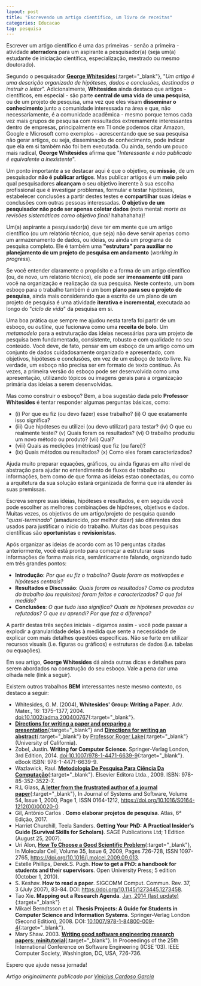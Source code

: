 ```yaml
---
layout: post
title: "Escrevendo um artigo científico, um livro de receitas"
categories: Educacao
tag: pesquisa
---
```


Escrever um artigo científico é uma das primeiras - senão a primeira - atividade **aterradora** para um aspirante a pesquisador(a) (seja um(a) estudante de iniciação científica, especialização, mestrado ou mesmo doutorado).

Segundo o pesquisador [**George Whitesides**](http://gmwgroup.harvard.edu/content.php?page=gwhitesides){:target="_blank"}, "_Um artigo é uma descrição organizada de hipóteses, dados e conclusões, destinados a instruir o leitor_". Adicionalmente, **Whitesides** ainda destaca que artigos - científicos, em especial - são parte **central de uma vida de uma pesquisa**, ou de um projeto de pesquisa, uma vez que eles visam **disseminar o conhecimento** junto a comunidade interessada na área e que, não necessariamente, é a comunidade acadêmica - mesmo porque temos cada vez mais grupos de pesquisa com ressultados extremamente interessantes dentro de empresas, principalmente em TI onde podemos citar Amazon, Google e Microsoft como exemplos - acrescentando que se sua pesquisa não gerar artigos, ou seja, disseminação de conhecimento, pode indicar que ela em si também não foi bem executada. Ou ainda, sendo um pouco mais radical, **George Whitesides** afirma que "_Interessante e não publicado é equivalente a inexistente_".

Um ponto importante a se destacar aqui é que o objetivo, ou **missão**, de um pesquisador **não é publicar artigos**. Mas publicar artigos é um **meio** pelo qual pesquisadores **alcançam** o seu objetivo inerente à sua escolha profissional que é investigar problemas, formular e testar hipóteses, estabelecer conclusões a partir destes testes e **compartilhar** suas ideias e conclusões com outras pessoas interessadas. **O objetivo de um pesquisador não pode ser apenas coletar dados** (nota mental: _morte as revisões sistemáticas como objetivo final!_ hahahahaha)!

Um(a) aspirante a pesquisador(a) deve ter em mente que um artigo científico (ou um relatório técnico, que seja) não deve servir apenas como um armazenamento de dados, ou ideias, ou ainda um programa de pesquisa completo. Ele é também uma **"estrutura" para auxiliar no planejamento de um projeto de pesquisa em andamento** (_working in progress_).

Se você entender claramente o propósito e a forma de um artigo científico (ou, de novo, um relatório técnico), ele pode ser **imensamente útil** para você na organização e realização da sua pesquisa. Neste contexto, um bom esboço para o trabalho também é um bom **plano para seu o projeto de pesquisa**, ainda mais considerando que a escrita de um plano de um projeto de pesquisa é uma atividade **iterativa e incremental**, executada ao longo do "_ciclo de vida_" da pesquisa em si.

Uma boa prática que sempre me ajudou nesta tarefa foi partir de um esboço, ou _outline_, que fucionava como uma **receita de bolo**. Um _metamodelo_ para a estruturação das ideias necessárias para um projeto de pesquisa bem fundamentado, consistente, robusto e com qualidade no seu conteúdo. Você deve, de fato, pensar em um esboço de um artigo como um conjunto de dados cuidadosamente organizado e apresentado, com objetivos, hipóteses e conclusões, em vez de um esboço de texto livre. Na verdade, um esboço não precisa ser em formato de texto contínuo. Às vezes, a primeira versão do esboço pode ser desenvolvida como uma apresentação, utilizando tópicos ou imagens gerais para a organização primária das ideias a serem desenvolvidas.

Mas como construir o esboço? Bem, a boa sugestão dada pelo **Professor Whitesides** é tentar responder algumas perguntas básicas, como:

  - (i) Por que eu fiz (ou devo fazer) esse trabalho? (ii) O que exatamente isso significa?
  - (iii) Que hipóteses eu utilizei (ou devo utilizar) para testar? (iv) O que eu realmente testei? (v) Quais foram os resultados? (vi) O trabalho produziu um novo método ou produto? (vii) Qual?
  - (viii) Quais as medições (métricas) que fiz (ou farei)?
  - (ix) Quais métodos ou resultados? (x) Como eles foram caracterizados?

Ajuda muito preparar equações, gráficos, ou ainda figuras em alto nível de abstração para ajudar no entendimento de fluxos de trabalho ou informações, bem como de que forma as ideias estao conectadas, ou como a arquitetura da sua solução estará organizada de forma que irá atender às suas premissas.

Escreva sempre suas ideias, hipóteses e resultados, e em seguida você pode escolher as melhores combinações de hipóteses, objetivos e dados. Muitas vezes, os objetivos de um artigo/projeto de pesquisa quando "_quasi-terminado_" (amadurecido, por melhor dizer) são diferentes dos usados para justificar o início do trabalho. Muitas das boas pesquisas científicas são **oportunistas** e **revisionistas**.

Após organizar as ideias de acordo com as 10 perguntas citadas anteriormente, você está pronto para começar a estruturar suas informações de forma mais rica, semânticamente falando, orgnizando tudo em três grandes pontos:

  - **Introdução**: _Por que eu fiz o trabalho? Quais foram as motivações e hipóteses centrais?_
  - **Resultados e Discussão**: _Quais foram os resultados? Como os produtos do trabalho (ou requisitos) foram feitos e caracterizados? O que foi medido?_
  - **Conclusões**: _O que tudo isso significa? Quais as hipóteses provadas ou refutadas? O que eu aprendi? Por que faz a diferença?_

A partir destas três seções iniciais - digamos assim - você pode passar a explodir a granularidade delas à medida que sente a necessidade de explicar com mais detalhes questões específicas. Não se furte em utilizar recursos visuais (i.e. figuras ou gráficos) e estruturas de dados (i.e. tabelas ou equações).

Em seu artigo, **George Whitesides** dá ainda outras dicas e detalhes para serem abordados na construção do seu esboço. Vale a pena dar uma olhada nele (link a seguir).

Existem outros trabalhos **BEM** interessantes neste mesmo contexto, os destaco a seguir:

  * Whitesides, G. M. (2004), **Whitesides' Group: Writing a Paper**. Adv. Mater., 16: 1375–1377, 2004. [doi:10.1002/adma.200400767](http://dx.doi.org/10.1002/adma.200400767){:target="_blank"}.
  * [**Directions for writing a paper and preparing a presentation**](http://www.physics.ohio-state.edu/~wilkins/onepage/){:target="_blank"} and [**Directions for writing an abstract**](http://www.ee.ucr.edu/~rlake/Abstracts.doc){:target="_blank"} by [Professor Roger Lake](http://www.ee.ucr.edu/~rlake/){:target="_blank"} (University of California).
  * Zobel, Justin. **Writing for Computer Science**. Springer-Verlag London, 3rd Edition, 2014. [doi:10.1007/978-1-4471-6639-9](https://www.springer.com/us/book/9781447166382){:target="_blank"}. eBook ISBN: 978-1-4471-6639-9.
  * Wazlawick, Raul. [**Metodologia De Pesquisa Para Ciência Da Computação**](http://www.sciencedirect.com/science/book/9788535235227){:target="_blank"}. Elsevier Editora Ltda., 2009. ISBN: 978-85-352-3522-7.
  * R.L Glass, [**A letter from the frustrated author of a journal paper**](http://www.sciencedirect.com/science/article/pii/S0164121200000200){:target="_blank"}, In Journal of Systems and Software, Volume 54, Issue 1, 2000, Page 1, ISSN 0164-1212, <https://doi.org/10.1016/S0164-1212(00)00020-0>.
  * Gil, Antônio Carlos . **Como elaborar projetos de pesquisa**. Atlas, 6ª Edição, 2017.
  * Harriet Churchill, Teela Sanders. **Getting Your PhD: A Practical Insider′s Guide (Survival Skills for Scholars)**. SAGE Publications Ltd; 1 Edition (August 25, 2007).
  * Uri Alon, [**How To Choose a Good Scientific Problem**](http://www.sciencedirect.com/science/article/pii/S1097276509006418){:target="_blank"}, In Molecular Cell, Volume 35, Issue 6, 2009, Pages 726-728, ISSN 1097-2765, <https://doi.org/10.1016/j.molcel.2009.09.013>.
  * Estelle Phillips, Derek.S. Pugh. **How to get a PhD: a handbook for students and their supervisors**. Open University Press; 5 edition (October 1, 2010).
  * S. Keshav. **How to read a paper**. SIGCOMM Comput. Commun. Rev. 37, 3 (July 2007), 83-84. DOI: <https://doi.org/10.1145/1273445.1273458>.
  * Tao Xie. **Mapping out a Research Agenda**. [Jan, 2014 (last update)](http://taoxie.cs.illinois.edu/publications/researchagenda.pdf){:target="_blank"}
  * Mikael Berndtsson et al. **Thesis Projects: A Guide for Students in Computer Science and Information Systems**. Springer-Verlag London (Second Edition), 2008. DOI: [10.1007/978-1-84800-009-4](https://www.springer.com/la/book/9781848000087){:target="_blank"}.
  * Mary Shaw. 2003. [**Writing good software engineering research papers: minitutorial**](https://dl.acm.org/citation.cfm?id=776816.776925){:target="_blank"}. In Proceedings of the 25th International Conference on Software Engineering (ICSE '03). IEEE Computer Society, Washington, DC, USA, 726-736.

Espero que ajude nessa jornada!

_Artigo originalmente publicado por [Vinicius Cardoso Garcia](http://viniciusgarcia.me/education/a-biblioteca-do-desenvolvedor-de-software-dos-dias-de-hoje/)_